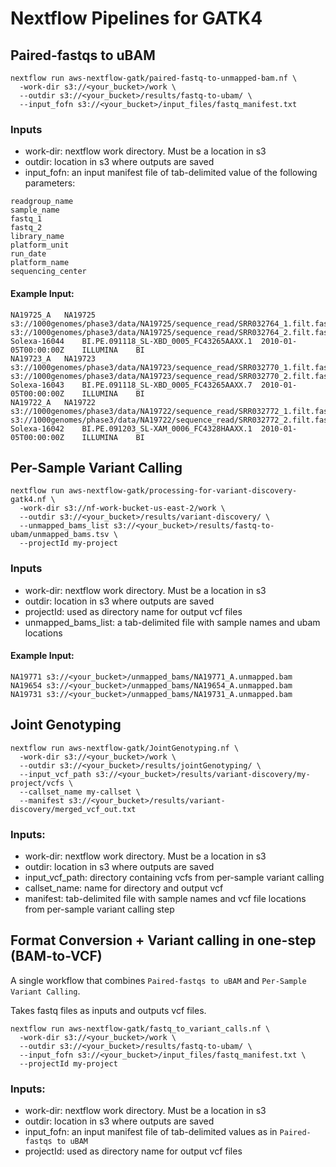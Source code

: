 # Nextflow Pipelines for GATK4 #

## Paired-fastqs to uBAM

```
nextflow run aws-nextflow-gatk/paired-fastq-to-unmapped-bam.nf \
  -work-dir s3://<your_bucket>/work \
  --outdir s3://<your_bucket>/results/fastq-to-ubam/ \
  --input_fofn s3://<your_bucket>/input_files/fastq_manifest.txt
```

### Inputs
- work-dir: nextflow work directory. Must be a location in s3
- outdir: location in s3 where outputs are saved
- input_fofn: an input manifest file of tab-delimited value of the following parameters:
```
readgroup_name
sample_name
fastq_1
fastq_2
library_name
platform_unit
run_date
platform_name
sequencing_center
```

#### Example Input:

```
NA19725_A	NA19725	s3://1000genomes/phase3/data/NA19725/sequence_read/SRR032764_1.filt.fastq.gz	s3://1000genomes/phase3/data/NA19725/sequence_read/SRR032764_2.filt.fastq.gz	Solexa-16044	BI.PE.091118_SL-XBD_0005_FC43265AAXX.1	2010-01-05T00:00:00Z	ILLUMINA	BI
NA19723_A	NA19723	s3://1000genomes/phase3/data/NA19723/sequence_read/SRR032770_1.filt.fastq.gz	s3://1000genomes/phase3/data/NA19723/sequence_read/SRR032770_2.filt.fastq.gz	Solexa-16043	BI.PE.091118_SL-XBD_0005_FC43265AAXX.7	2010-01-05T00:00:00Z	ILLUMINA	BI
NA19722_A	NA19722	s3://1000genomes/phase3/data/NA19722/sequence_read/SRR032772_1.filt.fastq.gz	s3://1000genomes/phase3/data/NA19722/sequence_read/SRR032772_2.filt.fastq.gz	Solexa-16042	BI.PE.091203_SL-XAM_0006_FC4328HAAXX.1	2010-01-05T00:00:00Z	ILLUMINA	BI
```


## Per-Sample Variant Calling

```
nextflow run aws-nextflow-gatk/processing-for-variant-discovery-gatk4.nf \
  -work-dir s3://nf-work-bucket-us-east-2/work \
  --outdir s3://<your_bucket>/results/variant-discovery/ \
  --unmapped_bams_list s3://<your_bucket>/results/fastq-to-ubam/unmapped_bams.tsv \
  --projectId my-project
```

### Inputs
- work-dir: nextflow work directory. Must be a location in s3
- outdir: location in s3 where outputs are saved
- projectId: used as directory name for output vcf files
- unmapped_bams_list: a tab-delimited file with sample names and ubam locations

#### Example Input: 

```
NA19771	s3://<your_bucket>/unmapped_bams/NA19771_A.unmapped.bam
NA19654	s3://<your_bucket>/unmapped_bams/NA19654_A.unmapped.bam
NA19731	s3://<your_bucket>/unmapped_bams/NA19731_A.unmapped.bam
```

## Joint Genotyping

```
nextflow run aws-nextflow-gatk/JointGenotyping.nf \
  -work-dir s3://<your_bucket>/work \
  --outdir s3://<your_bucket>/results/jointGenotyping/ \
  --input_vcf_path s3://<your_bucket>/results/variant-discovery/my-project/vcfs \
  --callset_name my-callset \
  --manifest s3://<your_bucket>/results/variant-discovery/merged_vcf_out.txt
```

### Inputs:
- work-dir: nextflow work directory. Must be a location in s3
- outdir: location in s3 where outputs are saved
- input_vcf_path: directory containing vcfs from per-sample variant calling
- callset_name: name for directory and output vcf
- manifest: tab-delimited file with sample names and vcf file locations from per-sample variant calling step


## Format Conversion + Variant calling in one-step (BAM-to-VCF)
A single workflow that combines `Paired-fastqs to uBAM` and `Per-Sample Variant Calling`.

Takes fastq files as inputs and outputs vcf files. 

```
nextflow run aws-nextflow-gatk/fastq_to_variant_calls.nf \
  -work-dir s3://<your_bucket>/work \
  --outdir s3://<your_bucket>/results/fastq-to-ubam/ \
  --input_fofn s3://<your_bucket>/input_files/fastq_manifest.txt \
  --projectId my-project
```

### Inputs:
- work-dir: nextflow work directory. Must be a location in s3
- outdir: location in s3 where outputs are saved
- input_fofn: an input manifest file of tab-delimited values as in `Paired-fastqs to uBAM`
- projectId: used as directory name for output vcf files